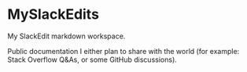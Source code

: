 # MySlackEdits
My SlackEdit markdown workspace.

Public documentation I either plan to share with the world (for example: Stack Overflow Q&As, or some GitHub discussions).
<!--stackedit_data:
eyJoaXN0b3J5IjpbLTk0NjAwNjMxN119
-->